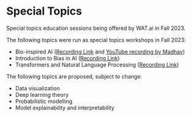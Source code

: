 # Special Topics

Special topics education sessions being offered by WAT.ai in Fall 2023.

The following topics were run as special topics workshops in Fall 2023:
- Bio-inspired AI ([Recording Link](https://uofwaterloo-my.sharepoint.com/:v:/g/personal/tcwyu_uwaterloo_ca/EV649ZJqyZVGoVOGknugDcEBsSA-Kr84PhdnoXTPokEUFQ) and [YouTube recording by Madhav](https://www.youtube.com/watch?v=HoXCqWxnS-U))
- Introduction to Bias in AI ([Recording Link](https://uofwaterloo-my.sharepoint.com/:v:/g/personal/tcwyu_uwaterloo_ca/EQdI35emqw1LtElNFNgxaiEBHUysz_PY2-ntXdkvn6rCaQ))
- Transformers and Natural Language Processing ([Recording Link](https://uofwaterloo-my.sharepoint.com/:v:/g/personal/tcwyu_uwaterloo_ca/EfwSSte6abpCpp9R2EDNe8UBfxR40NNiew9MBSNvhXg5nA))

The following topics are proposed, subject to change:
- Data visualization
- Deep learning theory
- Probabilistic modelling
- Model explainability and interpretability
